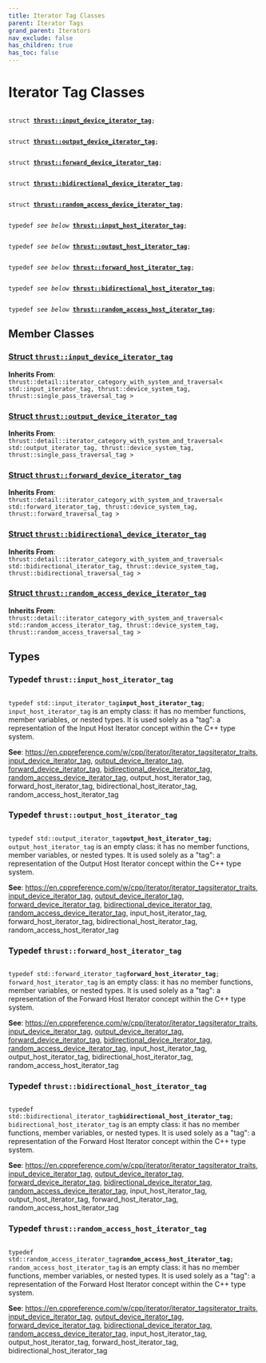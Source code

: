 ```yaml
---
title: Iterator Tag Classes
parent: Iterator Tags
grand_parent: Iterators
nav_exclude: false
has_children: true
has_toc: false
---
```


# Iterator Tag Classes

<code class="doxybook">
<span>struct <b><a href="{{ site.baseurl }}/api/classes/structthrust_1_1input__device__iterator__tag.html">thrust::input&#95;device&#95;iterator&#95;tag</a></b>;</span>
<br>
<span>struct <b><a href="{{ site.baseurl }}/api/classes/structthrust_1_1output__device__iterator__tag.html">thrust::output&#95;device&#95;iterator&#95;tag</a></b>;</span>
<br>
<span>struct <b><a href="{{ site.baseurl }}/api/classes/structthrust_1_1forward__device__iterator__tag.html">thrust::forward&#95;device&#95;iterator&#95;tag</a></b>;</span>
<br>
<span>struct <b><a href="{{ site.baseurl }}/api/classes/structthrust_1_1bidirectional__device__iterator__tag.html">thrust::bidirectional&#95;device&#95;iterator&#95;tag</a></b>;</span>
<br>
<span>struct <b><a href="{{ site.baseurl }}/api/classes/structthrust_1_1random__access__device__iterator__tag.html">thrust::random&#95;access&#95;device&#95;iterator&#95;tag</a></b>;</span>
<br>
<span>typedef <i>see below</i> <b><a href="{{ site.baseurl }}/api/groups/group__iterator__tag__classes.html#typedef-input-host-iterator-tag">thrust::input&#95;host&#95;iterator&#95;tag</a></b>;</span>
<br>
<span>typedef <i>see below</i> <b><a href="{{ site.baseurl }}/api/groups/group__iterator__tag__classes.html#typedef-output-host-iterator-tag">thrust::output&#95;host&#95;iterator&#95;tag</a></b>;</span>
<br>
<span>typedef <i>see below</i> <b><a href="{{ site.baseurl }}/api/groups/group__iterator__tag__classes.html#typedef-forward-host-iterator-tag">thrust::forward&#95;host&#95;iterator&#95;tag</a></b>;</span>
<br>
<span>typedef <i>see below</i> <b><a href="{{ site.baseurl }}/api/groups/group__iterator__tag__classes.html#typedef-bidirectional-host-iterator-tag">thrust::bidirectional&#95;host&#95;iterator&#95;tag</a></b>;</span>
<br>
<span>typedef <i>see below</i> <b><a href="{{ site.baseurl }}/api/groups/group__iterator__tag__classes.html#typedef-random-access-host-iterator-tag">thrust::random&#95;access&#95;host&#95;iterator&#95;tag</a></b>;</span>
</code>

## Member Classes

<h3 id="struct-thrustinput-device-iterator-tag">
<a href="{{ site.baseurl }}/api/classes/structthrust_1_1input__device__iterator__tag.html">Struct <code>thrust::input&#95;device&#95;iterator&#95;tag</code>
</a>
</h3>

**Inherits From**:
`thrust::detail::iterator_category_with_system_and_traversal< std::input_iterator_tag, thrust::device_system_tag, thrust::single_pass_traversal_tag >`

<h3 id="struct-thrustoutput-device-iterator-tag">
<a href="{{ site.baseurl }}/api/classes/structthrust_1_1output__device__iterator__tag.html">Struct <code>thrust::output&#95;device&#95;iterator&#95;tag</code>
</a>
</h3>

**Inherits From**:
`thrust::detail::iterator_category_with_system_and_traversal< std::output_iterator_tag, thrust::device_system_tag, thrust::single_pass_traversal_tag >`

<h3 id="struct-thrustforward-device-iterator-tag">
<a href="{{ site.baseurl }}/api/classes/structthrust_1_1forward__device__iterator__tag.html">Struct <code>thrust::forward&#95;device&#95;iterator&#95;tag</code>
</a>
</h3>

**Inherits From**:
`thrust::detail::iterator_category_with_system_and_traversal< std::forward_iterator_tag, thrust::device_system_tag, thrust::forward_traversal_tag >`

<h3 id="struct-thrustbidirectional-device-iterator-tag">
<a href="{{ site.baseurl }}/api/classes/structthrust_1_1bidirectional__device__iterator__tag.html">Struct <code>thrust::bidirectional&#95;device&#95;iterator&#95;tag</code>
</a>
</h3>

**Inherits From**:
`thrust::detail::iterator_category_with_system_and_traversal< std::bidirectional_iterator_tag, thrust::device_system_tag, thrust::bidirectional_traversal_tag >`

<h3 id="struct-thrustrandom-access-device-iterator-tag">
<a href="{{ site.baseurl }}/api/classes/structthrust_1_1random__access__device__iterator__tag.html">Struct <code>thrust::random&#95;access&#95;device&#95;iterator&#95;tag</code>
</a>
</h3>

**Inherits From**:
`thrust::detail::iterator_category_with_system_and_traversal< std::random_access_iterator_tag, thrust::device_system_tag, thrust::random_access_traversal_tag >`


## Types

<h3 id="typedef-input-host-iterator-tag">
Typedef <code>thrust::input&#95;host&#95;iterator&#95;tag</code>
</h3>

<code class="doxybook">
<span>typedef std::input_iterator_tag<b>input_host_iterator_tag</b>;</span></code>
<code>input&#95;host&#95;iterator&#95;tag</code> is an empty class: it has no member functions, member variables, or nested types. It is used solely as a "tag": a representation of the Input Host Iterator concept within the C++ type system.

**See**:
<a href="https://en.cppreference.com/w/cpp/iterator/iterator_tags">https://en.cppreference.com/w/cpp/iterator/iterator_tags</a><a href="{{ site.baseurl }}/api/classes/structthrust_1_1iterator__traits.html">iterator_traits</a>, <a href="{{ site.baseurl }}/api/classes/structthrust_1_1input__device__iterator__tag.html">input_device_iterator_tag</a>, <a href="{{ site.baseurl }}/api/classes/structthrust_1_1output__device__iterator__tag.html">output_device_iterator_tag</a>, <a href="{{ site.baseurl }}/api/classes/structthrust_1_1forward__device__iterator__tag.html">forward_device_iterator_tag</a>, <a href="{{ site.baseurl }}/api/classes/structthrust_1_1bidirectional__device__iterator__tag.html">bidirectional_device_iterator_tag</a>, <a href="{{ site.baseurl }}/api/classes/structthrust_1_1random__access__device__iterator__tag.html">random_access_device_iterator_tag</a>, output_host_iterator_tag, forward_host_iterator_tag, bidirectional_host_iterator_tag, random_access_host_iterator_tag 

<h3 id="typedef-output-host-iterator-tag">
Typedef <code>thrust::output&#95;host&#95;iterator&#95;tag</code>
</h3>

<code class="doxybook">
<span>typedef std::output_iterator_tag<b>output_host_iterator_tag</b>;</span></code>
<code>output&#95;host&#95;iterator&#95;tag</code> is an empty class: it has no member functions, member variables, or nested types. It is used solely as a "tag": a representation of the Output Host Iterator concept within the C++ type system.

**See**:
<a href="https://en.cppreference.com/w/cpp/iterator/iterator_tags">https://en.cppreference.com/w/cpp/iterator/iterator_tags</a><a href="{{ site.baseurl }}/api/classes/structthrust_1_1iterator__traits.html">iterator_traits</a>, <a href="{{ site.baseurl }}/api/classes/structthrust_1_1input__device__iterator__tag.html">input_device_iterator_tag</a>, <a href="{{ site.baseurl }}/api/classes/structthrust_1_1output__device__iterator__tag.html">output_device_iterator_tag</a>, <a href="{{ site.baseurl }}/api/classes/structthrust_1_1forward__device__iterator__tag.html">forward_device_iterator_tag</a>, <a href="{{ site.baseurl }}/api/classes/structthrust_1_1bidirectional__device__iterator__tag.html">bidirectional_device_iterator_tag</a>, <a href="{{ site.baseurl }}/api/classes/structthrust_1_1random__access__device__iterator__tag.html">random_access_device_iterator_tag</a>, input_host_iterator_tag, forward_host_iterator_tag, bidirectional_host_iterator_tag, random_access_host_iterator_tag 

<h3 id="typedef-forward-host-iterator-tag">
Typedef <code>thrust::forward&#95;host&#95;iterator&#95;tag</code>
</h3>

<code class="doxybook">
<span>typedef std::forward_iterator_tag<b>forward_host_iterator_tag</b>;</span></code>
<code>forward&#95;host&#95;iterator&#95;tag</code> is an empty class: it has no member functions, member variables, or nested types. It is used solely as a "tag": a representation of the Forward Host Iterator concept within the C++ type system.

**See**:
<a href="https://en.cppreference.com/w/cpp/iterator/iterator_tags">https://en.cppreference.com/w/cpp/iterator/iterator_tags</a><a href="{{ site.baseurl }}/api/classes/structthrust_1_1iterator__traits.html">iterator_traits</a>, <a href="{{ site.baseurl }}/api/classes/structthrust_1_1input__device__iterator__tag.html">input_device_iterator_tag</a>, <a href="{{ site.baseurl }}/api/classes/structthrust_1_1output__device__iterator__tag.html">output_device_iterator_tag</a>, <a href="{{ site.baseurl }}/api/classes/structthrust_1_1forward__device__iterator__tag.html">forward_device_iterator_tag</a>, <a href="{{ site.baseurl }}/api/classes/structthrust_1_1bidirectional__device__iterator__tag.html">bidirectional_device_iterator_tag</a>, <a href="{{ site.baseurl }}/api/classes/structthrust_1_1random__access__device__iterator__tag.html">random_access_device_iterator_tag</a>, input_host_iterator_tag, output_host_iterator_tag, bidirectional_host_iterator_tag, random_access_host_iterator_tag 

<h3 id="typedef-bidirectional-host-iterator-tag">
Typedef <code>thrust::bidirectional&#95;host&#95;iterator&#95;tag</code>
</h3>

<code class="doxybook">
<span>typedef std::bidirectional_iterator_tag<b>bidirectional_host_iterator_tag</b>;</span></code>
<code>bidirectional&#95;host&#95;iterator&#95;tag</code> is an empty class: it has no member functions, member variables, or nested types. It is used solely as a "tag": a representation of the Forward Host Iterator concept within the C++ type system.

**See**:
<a href="https://en.cppreference.com/w/cpp/iterator/iterator_tags">https://en.cppreference.com/w/cpp/iterator/iterator_tags</a><a href="{{ site.baseurl }}/api/classes/structthrust_1_1iterator__traits.html">iterator_traits</a>, <a href="{{ site.baseurl }}/api/classes/structthrust_1_1input__device__iterator__tag.html">input_device_iterator_tag</a>, <a href="{{ site.baseurl }}/api/classes/structthrust_1_1output__device__iterator__tag.html">output_device_iterator_tag</a>, <a href="{{ site.baseurl }}/api/classes/structthrust_1_1forward__device__iterator__tag.html">forward_device_iterator_tag</a>, <a href="{{ site.baseurl }}/api/classes/structthrust_1_1bidirectional__device__iterator__tag.html">bidirectional_device_iterator_tag</a>, <a href="{{ site.baseurl }}/api/classes/structthrust_1_1random__access__device__iterator__tag.html">random_access_device_iterator_tag</a>, input_host_iterator_tag, output_host_iterator_tag, forward_host_iterator_tag, random_access_host_iterator_tag 

<h3 id="typedef-random-access-host-iterator-tag">
Typedef <code>thrust::random&#95;access&#95;host&#95;iterator&#95;tag</code>
</h3>

<code class="doxybook">
<span>typedef std::random_access_iterator_tag<b>random_access_host_iterator_tag</b>;</span></code>
<code>random&#95;access&#95;host&#95;iterator&#95;tag</code> is an empty class: it has no member functions, member variables, or nested types. It is used solely as a "tag": a representation of the Forward Host Iterator concept within the C++ type system.

**See**:
<a href="https://en.cppreference.com/w/cpp/iterator/iterator_tags">https://en.cppreference.com/w/cpp/iterator/iterator_tags</a><a href="{{ site.baseurl }}/api/classes/structthrust_1_1iterator__traits.html">iterator_traits</a>, <a href="{{ site.baseurl }}/api/classes/structthrust_1_1input__device__iterator__tag.html">input_device_iterator_tag</a>, <a href="{{ site.baseurl }}/api/classes/structthrust_1_1output__device__iterator__tag.html">output_device_iterator_tag</a>, <a href="{{ site.baseurl }}/api/classes/structthrust_1_1forward__device__iterator__tag.html">forward_device_iterator_tag</a>, <a href="{{ site.baseurl }}/api/classes/structthrust_1_1bidirectional__device__iterator__tag.html">bidirectional_device_iterator_tag</a>, <a href="{{ site.baseurl }}/api/classes/structthrust_1_1random__access__device__iterator__tag.html">random_access_device_iterator_tag</a>, input_host_iterator_tag, output_host_iterator_tag, forward_host_iterator_tag, bidirectional_host_iterator_tag 


